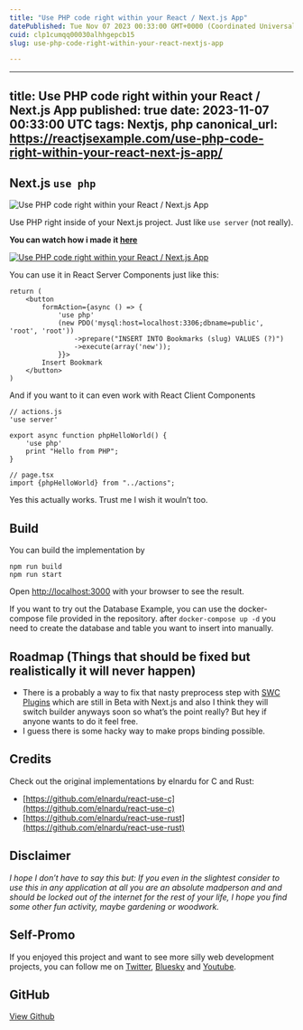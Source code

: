 ```yaml
---
title: "Use PHP code right within your React / Next.js App"
datePublished: Tue Nov 07 2023 00:33:00 GMT+0000 (Coordinated Universal Time)
cuid: clp1cumqq00030alhhgepcb15
slug: use-php-code-right-within-your-react-nextjs-app

---
```


---
title: Use PHP code right within your React / Next.js App
published: true
date: 2023-11-07 00:33:00 UTC
tags: Nextjs, php
canonical_url: https://reactjsexample.com/use-php-code-right-within-your-react-next-js-app/
---

## Next.js `use php`
 ![Use PHP code right within your React / Next.js App](https://cdn.hashnode.com/res/hashnode/image/upload/v1700149051271/2871f648-c01e-4870-81df-c52caab24315.jpeg)

Use PHP right inside of your Next.js project. Just like `use server` (not really).

**You can watch how i made it [here](http://www.youtube.com/watch?v=EGOkjmyfL6E)**

[![Use PHP code right within your React / Next.js App](https://cdn.hashnode.com/res/hashnode/image/upload/v1700149052555/35ccc56e-8c7d-45d3-860e-6622aa0cafd0.jpeg)](http://www.youtube.com/watch?v=EGOkjmyfL6E "Write PHP in Next.js/React Components")

You can use it in React Server Components just like this:

```
return (
    <button
        formAction={async () => {
            'use php'
            (new PDO('mysql:host=localhost:3306;dbname=public', 'root', 'root'))
                ->prepare("INSERT INTO Bookmarks (slug) VALUES (?)")
                ->execute(array('new'));
            }}>
        Insert Bookmark
    </button>
)
```

And if you want to it can even work with React Client Components

```
// actions.js
'use server'

export async function phpHelloWorld() {
    'use php'
    print "Hello from PHP";
}

// page.tsx
import {phpHelloWorld} from "../actions";
```

Yes this actually works. Trust me I wish it wouln’t too.

## Build

You can build the implementation by

```
npm run build
npm run start
```

Open [http://localhost:3000](http://localhost:3000) with your browser to see the result.

If you want to try out the Database Example, you can use the docker-compose file provided in the repository. after `docker-compose up -d` you need to create the database and table you want to insert into manually.

## Roadmap (Things that should be fixed but realistically it will never happen)

- There is a probably a way to fix that nasty preprocess step with [SWC Plugins](https://swc.rs/docs/plugin/ecmascript/getting-started) which are still in Beta with Next.js and also I think they will switch builder anyways soon so what’s the point really? But hey if anyone wants to do it feel free.
- I guess there is some hacky way to make props binding possible.

## Credits

Check out the original implementations by elnardu for C and Rust:

- [https://github.com/elnardu/react-use-c](https://github.com/elnardu/react-use-c)
- [https://github.com/elnardu/react-use-rust](https://github.com/elnardu/react-use-rust)

## Disclaimer

_I hope I don’t have to say this but: If you even in the slightest consider to use this in any application at all you are an absolute madperson and and should be locked out of the internet for the rest of your life, I hope you find some other fun activity, maybe gardening or woodwork._

## Self-Promo

If you enjoyed this project and want to see more silly web development projects, you can follow me on [Twitter](https://twitter.com/bufferhead_), [Bluesky](https://bsky.app/profile/bufferhead.bsky.social) and [Youtube](https://www.youtube.com/@bufferhead_).

## GitHub

[View Github](https://github.com/bufferhead-code/nextjs-use-php?ref=reactjsexample.com)